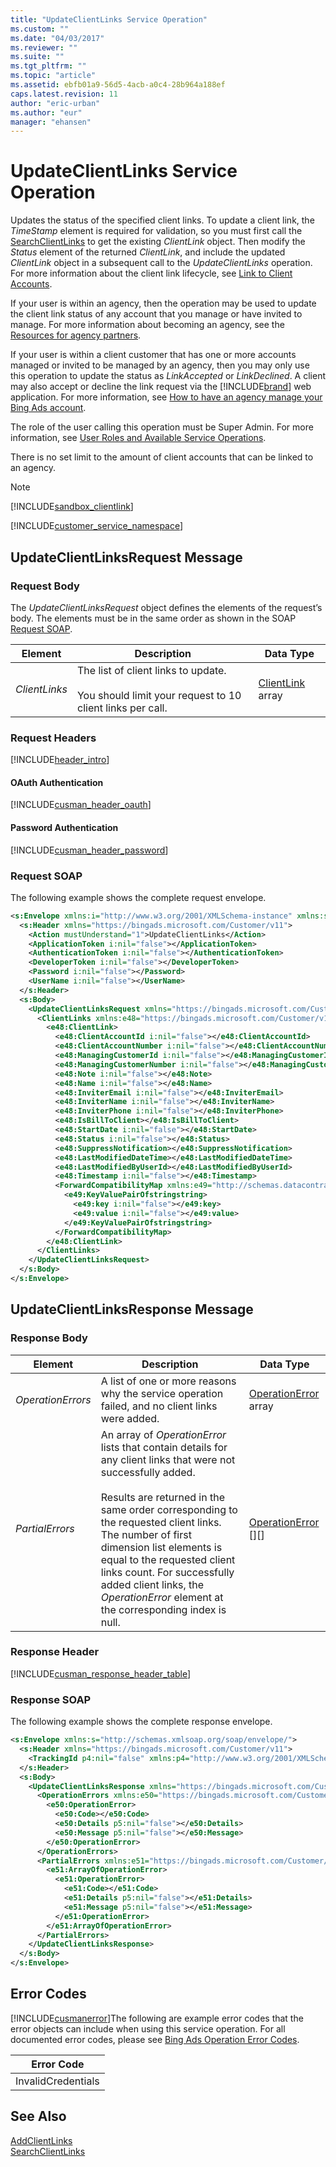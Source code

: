 ```yaml
---
title: "UpdateClientLinks Service Operation"
ms.custom: ""
ms.date: "04/03/2017"
ms.reviewer: ""
ms.suite: ""
ms.tgt_pltfrm: ""
ms.topic: "article"
ms.assetid: ebfb01a9-56d5-4acb-a0c4-28b964a188ef
caps.latest.revision: 11
author: "eric-urban"
ms.author: "eur"
manager: "ehansen"
---
```

# UpdateClientLinks Service Operation
Updates the status of the specified client links. To update a client link, the *TimeStamp* element is required for validation, so you must first call the [SearchClientLinks](../customer-api/searchclientlinks-service-operation.md) to get the existing *ClientLink* object. Then modify the *Status* element of the returned *ClientLink*, and include the updated *ClientLink* object  in a subsequent call to the *UpdateClientLinks* operation. For more information about the client link lifecycle, see [Link to Client Accounts](http://go.microsoft.com/fwlink/?LinkId=691023).

If your user is within an agency, then the operation may be used to update the client link status of any account that you manage or have invited to manage. For more information about becoming an agency, see the [Resources for agency partners](https://advertise.bingads.microsoft.com/en-us/resources/bing-partner-program/agency-resources).

If your user is within a client customer that has one or more accounts managed or invited to be managed by an agency, then you may only use this operation to update the status as *LinkAccepted* or *LinkDeclined*. A  client may also accept or decline the link request via the [!INCLUDE[brand](../customer-api/includes/brand.md)] web application. For more information, see [How to have an agency manage your Bing Ads account](http://help.bingads.microsoft.com/#apex/3/en/52004/3).

The role of the user calling this operation must be Super Admin. For more information, see [User Roles and Available Service Operations](http://go.microsoft.com/fwlink/?LinkId=691022).

There is no set limit to the amount of client accounts that can be linked to an agency.


> [!NOTE]
>[!INCLUDE[sandbox_clientlink](../customer-api/includes/sandbox-clientlink.md)]

[!INCLUDE[customer_service_namespace](../customer-api/includes/customer-service-namespace.md)]

## <a name="request"></a>UpdateClientLinksRequest Message

### Request Body
The *UpdateClientLinksRequest* object defines the elements of the request’s body. The elements must be in the same order as shown in the SOAP [Request SOAP](#request_soap).

|Element|Description|Data Type|
|-----------|---------------|-------------|
|*ClientLinks*|The list of client links to update.<br /><br />You should limit your request to 10 client links per call.|[ClientLink](../customer-api/clientlink-data-object.md) array|

### Request Headers
[!INCLUDE[header_intro](../customer-api/includes/header-intro.md)]
#### OAuth Authentication
[!INCLUDE[cusman_header_oauth](../customer-api/includes/cusman-header-oauth.md)]
#### Password Authentication
[!INCLUDE[cusman_header_password](../customer-api/includes/cusman-header-password.md)]
### <a name="request_soap"></a>Request SOAP
The following example shows the complete request envelope.

```xml
<s:Envelope xmlns:i="http://www.w3.org/2001/XMLSchema-instance" xmlns:s="http://schemas.xmlsoap.org/soap/envelope/">
  <s:Header xmlns="https://bingads.microsoft.com/Customer/v11">
    <Action mustUnderstand="1">UpdateClientLinks</Action>
    <ApplicationToken i:nil="false"></ApplicationToken>
    <AuthenticationToken i:nil="false"></AuthenticationToken>
    <DeveloperToken i:nil="false"></DeveloperToken>
    <Password i:nil="false"></Password>
    <UserName i:nil="false"></UserName>
  </s:Header>
  <s:Body>
    <UpdateClientLinksRequest xmlns="https://bingads.microsoft.com/Customer/v11">
      <ClientLinks xmlns:e48="https://bingads.microsoft.com/Customer/v11/Entities" i:nil="false">
        <e48:ClientLink>
          <e48:ClientAccountId i:nil="false"></e48:ClientAccountId>
          <e48:ClientAccountNumber i:nil="false"></e48:ClientAccountNumber>
          <e48:ManagingCustomerId i:nil="false"></e48:ManagingCustomerId>
          <e48:ManagingCustomerNumber i:nil="false"></e48:ManagingCustomerNumber>
          <e48:Note i:nil="false"></e48:Note>
          <e48:Name i:nil="false"></e48:Name>
          <e48:InviterEmail i:nil="false"></e48:InviterEmail>
          <e48:InviterName i:nil="false"></e48:InviterName>
          <e48:InviterPhone i:nil="false"></e48:InviterPhone>
          <e48:IsBillToClient></e48:IsBillToClient>
          <e48:StartDate i:nil="false"></e48:StartDate>
          <e48:Status i:nil="false"></e48:Status>
          <e48:SuppressNotification></e48:SuppressNotification>
          <e48:LastModifiedDateTime></e48:LastModifiedDateTime>
          <e48:LastModifiedByUserId></e48:LastModifiedByUserId>
          <e48:Timestamp i:nil="false"></e48:Timestamp>
          <ForwardCompatibilityMap xmlns:e49="http://schemas.datacontract.org/2004/07/System.Collections.Generic" i:nil="false">
            <e49:KeyValuePairOfstringstring>
              <e49:key i:nil="false"></e49:key>
              <e49:value i:nil="false"></e49:value>
            </e49:KeyValuePairOfstringstring>
          </ForwardCompatibilityMap>
        </e48:ClientLink>
      </ClientLinks>
    </UpdateClientLinksRequest>
  </s:Body>
</s:Envelope>
```

## <a name="response"></a>UpdateClientLinksResponse Message

### <a name="Body_Elements"></a>Response Body

|Element|Description|Data Type|
|-----------|---------------|-------------|
|*OperationErrors*|A list of one or more reasons why the service operation failed, and no client links were added.|[OperationError](../customer-api/operationerror-data-object.md) array|
|*PartialErrors*|An array of *OperationError* lists that contain details for any client links that were not successfully added.<br /><br />Results are returned in the same order corresponding to the requested client links. The number of first dimension list elements is equal to the requested client links count. For successfully added client links, the *OperationError* element at the corresponding index is null.|[OperationError](../customer-api/operationerror-data-object.md) [][]|

### <a name="Header_Elements"></a>Response Header
[!INCLUDE[cusman_response_header_table](../customer-api/includes/cusman-response-header-table.md)]
### Response SOAP
The following example shows the complete response envelope.

```xml
<s:Envelope xmlns:s="http://schemas.xmlsoap.org/soap/envelope/">
  <s:Header xmlns="https://bingads.microsoft.com/Customer/v11">
    <TrackingId p4:nil="false" xmlns:p4="http://www.w3.org/2001/XMLSchema-instance"></TrackingId>
  </s:Header>
  <s:Body>
    <UpdateClientLinksResponse xmlns="https://bingads.microsoft.com/Customer/v11">
      <OperationErrors xmlns:e50="https://bingads.microsoft.com/Customer/v11/Exception" p5:nil="false" xmlns:p5="http://www.w3.org/2001/XMLSchema-instance">
        <e50:OperationError>
          <e50:Code></e50:Code>
          <e50:Details p5:nil="false"></e50:Details>
          <e50:Message p5:nil="false"></e50:Message>
        </e50:OperationError>
      </OperationErrors>
      <PartialErrors xmlns:e51="https://bingads.microsoft.com/Customer/v11/Exception" p5:nil="false" xmlns:p5="http://www.w3.org/2001/XMLSchema-instance">
        <e51:ArrayOfOperationError>
          <e51:OperationError>
            <e51:Code></e51:Code>
            <e51:Details p5:nil="false"></e51:Details>
            <e51:Message p5:nil="false"></e51:Message>
          </e51:OperationError>
        </e51:ArrayOfOperationError>
      </PartialErrors>
    </UpdateClientLinksResponse>
  </s:Body>
</s:Envelope>
```

## <a name="errors"></a>Error Codes
[!INCLUDE[cusmanerror](../customer-api/includes/cusmanerror.md)]The following are example  error codes that the error objects can include when using this service operation. For all documented error codes, please see [Bing Ads Operation Error Codes](http://go.microsoft.com/fwlink/?LinkId=511884).

|Error Code|
|--------------|
|InvalidCredentials|

## See Also
[AddClientLinks](../customer-api/addclientlinks-service-operation.md)  
[SearchClientLinks](../customer-api/searchclientlinks-service-operation.md)  

